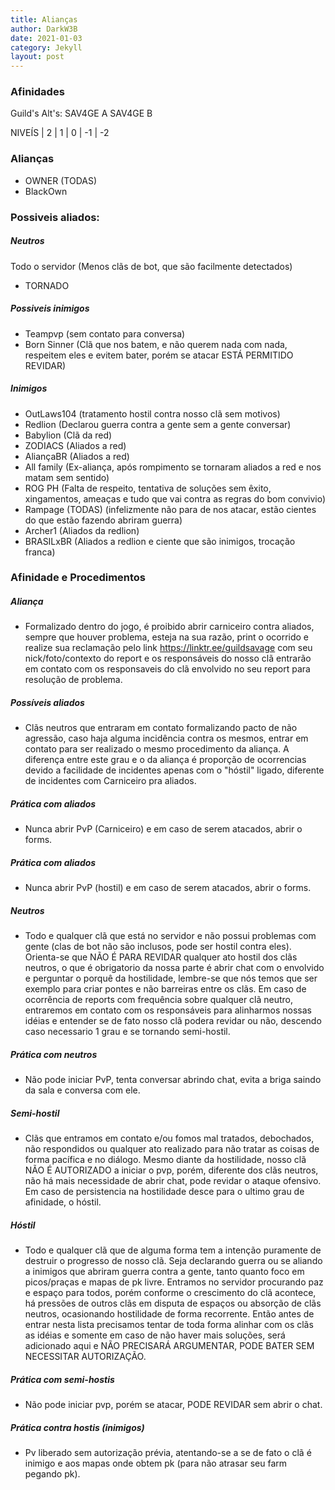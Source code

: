 ```yaml
---
title: Alianças
author: DarkW3B
date: 2021-01-03
category: Jekyll
layout: post
---
```


### Afinidades
Guild's Alt's:
SAV4GE A
SAV4GE B

NIVEÍS | 2 | 1 |  0 | -1 | -2

### Alianças
- OWNER (TODAS)
- BlackOwn

### Possiveis aliados:

##### Neutros
Todo o servidor (Menos clãs de bot, que são facilmente detectados)
- TORNADO

##### Possiveis inimigos
- Teampvp (sem contato para conversa)
- Born Sinner (Clã que nos batem, e não querem nada com nada, respeitem eles e evitem bater, porém se atacar ESTÁ PERMITIDO REVIDAR)

##### Inimigos
- OutLaws104 (tratamento hostil contra nosso clã sem motivos)
- Redlion (Declarou guerra contra a gente sem a gente conversar)
- Babylion (Clã da red)
- ZODIACS (Aliados a red)
- AliançaBR (Aliados a red)
- All family (Ex-aliança, após rompimento se tornaram aliados a red e nos matam sem sentido)
- ROG PH (Falta de respeito, tentativa de soluções sem êxito, xingamentos, ameaças e tudo que vai contra as regras do bom convivio)
- Rampage (TODAS) (infelizmente não para de nos atacar, estão cientes do que estão fazendo abriram guerra)
- Archer1 (Aliados da redlion)
- BRASILxBR (Aliados a redlion e ciente que são inimigos, trocação franca)


### Afinidade e Procedimentos

##### Aliança
- Formalizado dentro do jogo, é proibido abrir carniceiro contra aliados, sempre que houver problema, esteja na sua razão, print o ocorrido e realize sua reclamação pelo link  https://linktr.ee/guildsavage com seu nick/foto/contexto do report e os responsáveis do nosso clã entrarão em contato com os responsaveis do clã envolvido no seu report para resolução de problema.

##### Possíveis aliados
- Clãs neutros que entraram em contato formalizando pacto de não agressão, caso haja alguma incidência contra os mesmos, entrar em contato para ser realizado o mesmo procedimento da aliança. A diferença entre este grau e o da aliança é proporção de ocorrencias devido a facilidade de incidentes apenas com o "hóstil" ligado, diferente de  incidentes com Carniceiro pra aliados.

##### Prática com aliados
- Nunca abrir PvP (Carniceiro) e em caso de serem atacados, abrir o forms.

##### Prática com aliados
- Nunca abrir PvP (hostil) e em caso de serem atacados, abrir o forms.

##### Neutros
- Todo e qualquer clã que está no servidor e não possui problemas com gente (clas de bot não são inclusos, pode ser hostil contra eles). Orienta-se que NÃO É PARA REVIDAR qualquer ato hostil dos clãs neutros, o que é obrigatorio da nossa parte é abrir chat com o envolvido e perguntar o porquê da hostilidade, lembre-se que nós temos que ser exemplo para criar pontes e não barreiras entre os clãs. Em caso de ocorrência de reports com frequência sobre qualquer clã neutro, entraremos em contato com os responsáveis para alinharmos nossas idéias e entender se de fato nosso clã podera revidar ou não, descendo caso necessario 1 grau e se tornando semi-hostil.

##### Prática com neutros
- Não pode iniciar PvP, tenta conversar abrindo chat, evita a briga saindo da sala e conversa com ele.

##### Semi-hostil
- Clãs que entramos em contato e/ou fomos mal tratados, debochados, não respondidos ou qualquer ato realizado para não tratar as coisas de forma pacífica e no diálogo. Mesmo diante da hostilidade, nosso clã NÃO É AUTORIZADO a iniciar o pvp, porém, diferente dos clãs neutros, não há mais necessidade de abrir chat, pode revidar o ataque ofensivo. Em caso de persistencia na hostilidade desce para o ultimo grau de afinidade, o hóstil.

##### Hóstil
- Todo e qualquer clã que de alguma forma tem a intenção puramente de destruir o progresso de nosso clã. Seja declarando guerra ou se aliando a inimigos que abriram guerra contra a gente, tanto quanto foco em picos/praças e mapas de pk livre. Entramos no servidor procurando paz e espaço para todos, porém conforme o crescimento do clã acontece, há pressões de outros clãs em disputa de espaços ou absorção de clãs neutros, ocasionando hostilidade de forma recorrente. Então antes de entrar nesta lista precisamos tentar de toda forma alinhar com os clãs as idéias e somente em caso de não haver mais soluções, será adicionado aqui e NÃO PRECISARÁ ARGUMENTAR, PODE BATER SEM NECESSITAR AUTORIZAÇÃO.

##### Prática com semi-hostis
- Não pode iniciar pvp, porém se atacar, PODE REVIDAR sem abrir o chat.

##### Prática contra hostis (inimigos)
- Pv liberado sem autorização prévia, atentando-se a se de fato o clã é inimigo e aos mapas onde obtem pk (para não atrasar seu farm pegando pk).